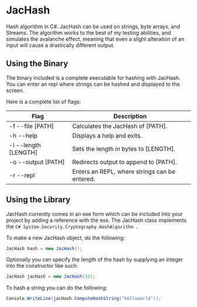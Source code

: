 # JacHash
Hash algorithm in C#. JacHash can be used on strings, byte arrays, and Streams.
The algorithm works to the best of my testing abilities, and simulates the avalanche
effect, meaning that even a slight alteration of an input will cause a drastically
different output.

## Using the Binary
The binary included is a complete executable for hashing with
JacHash. You can enter an repl where strings can be hashed and
displayed to the screen.

Here is a complete list of flags:

Flag                  | Description
--------------------- | -----------
-f --file [PATH]      | Calculates the JacHash of [PATH].
-h --help             | Displays a help and exits.
-l --length [LENGTH]  | Sets the length in bytes to [LENGTH].
-o --output [PATH]    | Redirects output to append to [PATH].
-r --repl             | Enters an REPL, where strings can be entered.

## Using the Library
JacHash currently comes in an exe form which can be included into
your project by adding a reference with the exe. The JacHash class
implements the ```C# System.Security.Cryptography.HashAlgorithm ```.

To make a new JacHash object, do the following:
```C#
JacHash hash = new JacHash();
```

Optionally you can specify the length of the hash by supplying an
integer into the constructor like such:
```C#
JacHash jacHash = new JacHash(32);
```

To hash a string you can do the following:
```C#
Console.WriteLine(jacHash.ComputeHashString("helloworld"));
```
